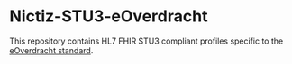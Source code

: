 # Nictiz-STU3-eOverdracht

This repository contains HL7 FHIR STU3 compliant profiles specific to the [eOverdracht standard](https://informatiestandaarden.nictiz.nl/wiki/vpk:Landingspagina_eOverdracht).